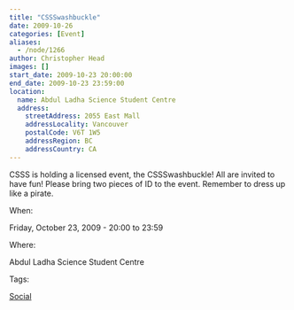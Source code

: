 ```yaml
---
title: "CSSSwashbuckle"
date: 2009-10-26
categories: [Event]
aliases:
  - /node/1266
author: Christopher Head
images: []
start_date: 2009-10-23 20:00:00
end_date: 2009-10-23 23:59:00
location:
  name: Abdul Ladha Science Student Centre
  address:
    streetAddress: 2055 East Mall
    addressLocality: Vancouver
    postalCode: V6T 1W5
    addressRegion: BC
    addressCountry: CA
---
```


CSSS is holding a licensed event, the CSSSwashbuckle! All are invited to have fun! Please bring two pieces of ID to the event. Remember to dress up like a pirate.

When: 

Friday, October 23, 2009 - 20:00 to 23:59

Where: 

Abdul Ladha Science Student Centre

Tags: 

[Social](/social)
